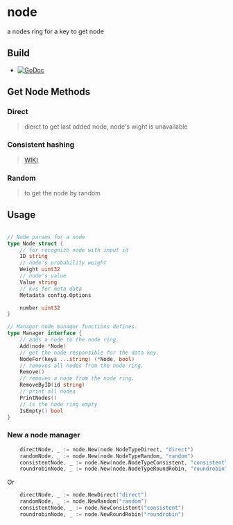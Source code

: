 # node

a nodes ring for a key to get node

## Build

* [![GoDoc](http://godoc.org/github.com/iTrellis/node?status.svg)](http://godoc.org/github.com/iTrellis/node)

## Get Node Methods

### Direct

> dierct to get last added node, node's wight is unavailable


### Consistent hashing

> [WIKI](https://en.wikipedia.org/wiki/Consistent_hashing)

### Random

> to get the node by random


## Usage

```go

// Node params for a node
type Node struct {
	// for recognize node with input id
	ID string
	// node's probability weight
	Weight uint32
	// node's value
	Value string
	// kvs for meta data
	Metadata config.Options

	number uint32
}

// Manager node manager functions defines.
type Manager interface {
	// adds a node to the node ring.
	Add(node *Node)
	// get the node responsible for the data key.
	NodeFor(keys ...string) (*Node, bool)
	// removes all nodes from the node ring.
	Remove()
	// removes a node from the node ring.
	RemoveByID(id string)
	// print all nodes
	PrintNodes()
	// is the node ring empty
	IsEmpty() bool
}
```

### New a node manager

```go
	directNode, _ := node.New(node.NodeTypeDirect, "direct")
	randomNode, _ := node.New(node.NodeTypeRandom, "random")
	consistentNode, _ := node.New(node.NodeTypeConsistent, "consistent")
	roundrobinNode, _ := node.New(node.NodeTypeRoundRobin, "roundrobin")
```

Or 

```go
	directNode, _ := node.NewDirect("direct")
	randomNode, _ := node.NewRandom("random")
	consistentNode, _ := node.NewConsistent("consistent")
	roundrobinNode, _ := node.NewRoundRobin("roundrobin")
```

